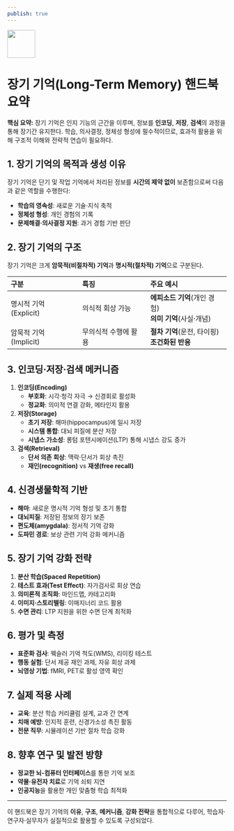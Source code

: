 ```yaml
---
publish: true
---
```


<img src="https://r2cdn.perplexity.ai/pplx-full-logo-primary-dark%402x.png" style="height:64px;margin-right:32px"/>

# 장기 기억(Long-Term Memory) 핸드북 요약

**핵심 요약:**
장기 기억은 인지 기능의 근간을 이루며, 정보를 **인코딩**, **저장**, **검색**의 과정을 통해 장기간 유지한다. 학습, 의사결정, 정체성 형성에 필수적이므로, 효과적 활용을 위해 구조적 이해와 전략적 연습이 필요하다.

## 1. 장기 기억의 목적과 생성 이유

장기 기억은 단기 및 작업 기억에서 처리된 정보를 **시간의 제약 없이** 보존함으로써 다음과 같은 역할을 수행한다:

- **학습의 영속성**: 새로운 기술·지식 축적
- **정체성 형성**: 개인 경험의 기록
- **문제해결·의사결정 지원**: 과거 경험 기반 판단


## 2. 장기 기억의 구조

장기 기억은 크게 **암묵적(비절차적) 기억**과 **명시적(절차적) 기억**으로 구분된다.


| 구분 | 특징 | 주요 예시 |
| :-- | :-- | :-- |
| 명시적 기억 (Explicit) | 의식적 회상 가능 | **에피소드 기억**(개인 경험)<br>**의미 기억**(사실·개념) |
| 암묵적 기억 (Implicit) | 무의식적 수행에 활용 | **절차 기억**(운전, 타이핑)<br>**조건화된 반응** |

## 3. 인코딩·저장·검색 메커니즘

1) **인코딩(Encoding)**
    - **부호화**: 시각·청각 자극 → 신경회로 활성화
    - **정교화**: 의미적 연결 강화, 메타인지 활용
2) **저장(Storage)**
    - **초기 저장**: 해마(hippocampus)에 일시 저장
    - **시스템 통합**: 대뇌 피질에 분산 저장
    - **시냅스 가소성**: 롱텀 포텐시에이션(LTP) 통해 시냅스 강도 증가
3) **검색(Retrieval)**
    - **단서 의존 회상**: 맥락·단서가 회상 촉진
    - **재인(recognition)** vs **재생(free recall)**

## 4. 신경생물학적 기반

- **해마**: 새로운 명시적 기억 형성 및 초기 통합
- **대뇌피질**: 저장된 정보의 장기 보존
- **편도체(amygdala)**: 정서적 기억 강화
- **도파민 경로**: 보상 관련 기억 강화 메커니즘


## 5. 장기 기억 강화 전략

1) **분산 학습(Spaced Repetition)**
2) **테스트 효과(Test Effect)**: 자가검사로 회상 연습
3) **의미론적 조직화**: 마인드맵, 카테고리화
4) **이미지·스토리텔링**: 이매지너리 코드 활용
5) **수면 관리**: LTP 지원을 위한 수면 단계 최적화

## 6. 평가 및 측정

- **표준화 검사**: 웩슬러 기억 척도(WMS), 리이킹 테스트
- **행동 실험**: 단서 제공 재인 과제, 자유 회상 과제
- **뇌영상 기법**: fMRI, PET로 활성 영역 확인


## 7. 실제 적용 사례

- **교육**: 분산 학습 커리큘럼 설계, 교과 간 연계
- **치매 예방**: 인지적 훈련, 신경가소성 촉진 활동
- **전문 직무**: 시뮬레이션 기반 절차 학습 강화


## 8. 향후 연구 및 발전 방향

- **정교한 뇌-컴퓨터 인터페이스**를 통한 기억 보조
- **약물·유전자 치료**로 기억 쇠퇴 지연
- **인공지능**을 활용한 개인 맞춤형 학습 최적화

---

이 핸드북은 장기 기억의 **이유**, **구조**, **메커니즘**, **강화 전략**을 통합적으로 다루어, 학습자·연구자·실무자가 실질적으로 활용할 수 있도록 구성되었다.

